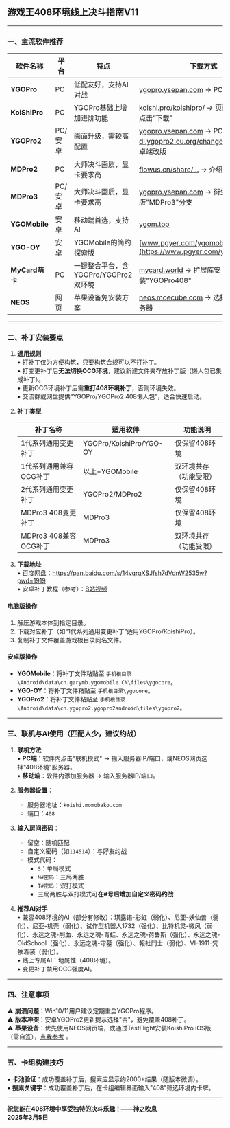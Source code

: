 ## 游戏王408环境线上决斗指南V11
---
### 一、主流软件推荐
| 软件名称       | 平台   | 特点                                                                 | 下载方式                                                                                   |
|----------------|--------|----------------------------------------------------------------------|------------------------------------------------------------------------------------------|
| **YGOPro**     | PC     | 低配友好，支持AI对战                                                 | [ygopro.ysepan.com](http://ygopro.ysepan.com/) → PC版完整包                              |
| **KoiShiPro**  | PC     | YGOPro基础上增加进阶功能                                                 | [koishi.pro/koishipro/](https://koishi.pro/koishipro/) → 页面上方或下方点击“下载”                              |
| **YGOPro2**    | PC/安卓 | 画面升级，需较高配置                                                 | [ygopro.ysepan.com](http://ygopro.ysepan.com/) → PC版完整包，[dl.ygopro2.eu.org/changelog.html](https://dl.ygopro2.eu.org/changelog.html) → 安卓端改版                              |
| **MDPro2**     | PC     | 大师决斗画质，显卡要求高                                                 | [flowus.cn/share/...](https://flowus.cn/share/8e562d75-7014-424e-bbcd-72e344a724fe) → 介绍页面                                       |
| **MDPro3**     | PC/安卓| 大师决斗画质，显卡要求高                                             | [ygopro.ysepan.com](http://ygopro.ysepan.com/) → 衍生版"MDPro3"分支                            |
| **YGOMobile**  | 安卓   | 移动端首选，支持AI                                                   | [ygom.top](https://ygom.top/)                                                            |
| **YGO-OY**     | 安卓   | YGOMobile的简约探索版                                                   | [www.pgyer.com/ygomobile_oy](https://www.pgyer.com/ygomobile_oy)                                                            |
| **MyCard萌卡** | PC     | 一键整合平台，含YGOPro/YGOPro2双环境                                 | [mycard.world](https://mycard.world/) → 扩展库安装"YGOPro408"                           |
| **NEOS**       | 网页   | 苹果设备免安装方案                                                   | [neos.moecube.com](https://neos.moecube.com/) → 选择"408环境"服务器                      |

---

### 二、补丁安装要点
1. **通用规则**  
   • 打补丁仅为方便构筑，只要构筑合规可以不打补丁。  
   • 打变更补丁后**无法切换OCG环境**，建议新建文件夹存放补丁版（懒人包已集成补丁）。  
   • 更新OCG环境补丁后需**重打408环境补丁**，否则环境失效。  
   • 交流群或网盘提供“YGOPro/YGOPro2 408懒人包”，适合快速启动。  

2. **补丁类型**  
   
   | 补丁名称                      | 适用软件                          | 功能说明                   |
   |-------------------------------|-----------------------------------|----------------------------|
   | 1代系列通用变更补丁            | YGOPro/KoishiPro/YGO-OY          | 仅保留408环境              |
   | 1代系列通用兼容OCG补丁         | 以上+YGOMobile                    | 双环境共存（功能受限）     |
   | 2代系列通用变更补丁            | YGOPro2/MDPro2                   | 仅保留408环境              |
   | MDPro3 408变更补丁            | MDPro3                           | 仅保留408环境              |
   | MDPro3 408兼容OCG补丁         | MDPro3                           | 双环境共存（功能受限）              |
   
3. **下载地址**  
   • 百度网盘：<https://pan.baidu.com/s/14vqrqXSJfsh7dVdnW2535w?pwd=1919>  
   • 安卓补丁教程（参考）：[B站视频](https://www.bilibili.com/video/BV1KW4y1Y7ym/)  

#### **电脑版操作**  
1. 解压游戏本体到指定目录。  
2. 下载对应补丁（如“1代系列通用变更补丁”适用YGOPro/KoishiPro）。  
3. 复制补丁文件覆盖游戏根目录同名文件。  

#### **安卓版操作**  
- **YGOMobile**：将补丁文件粘贴至 `手机根目录\Android\data\cn.garymb.ygomobile.CN\files\ygocore`。  
- **YGO-OY**：将补丁文件粘贴至 `手机根目录\ygocore`。
- **YGOPro2**：将补丁文件粘贴至 `手机根目录\Android\data\cn.ygopro2.ygopro2android\files\ygopro2`。  

---

### 三、联机与AI使用（匹配人少，建议约战）
1. **联机方法**  
   • **PC端**：软件内点击"联机模式" → 输入服务器IP/端口，或NEOS网页选择"408环境"服务器。  
   • **移动端**：软件内添加服务器  → 输入服务器IP/端口。  

2. **服务器设置**：
   - 服务器地址：`koishi.momobako.com`  
   - 端口：`408`  

3. **输入房间密码**：  
   - 留空：随机匹配  
   - 自定义密码（如`114514`）：与好友约战  
   - 模式代码：  
     - `S`：单局模式  
     - `M#密码`：三局两胜  
     - `T#密码`：双打模式  
     - 三局两胜与双打模式可**在#号后增加自定义密码约战**

4. **推荐AI对手**  
   • 兼容408环境的AI（部分有修改）：琪露诺-彩虹（弱化）、尼亚-妖仙兽（弱化）、尼亚-机壳（弱化）、试作型机器人1732（强化）、比特机灵-微风（弱化）、永远之魂-削血、永远之魂-青蛙、永远之魂-荷鲁斯（强化）、永远之魂-OldSchool（强化）、永远之魂-守墓（强化）、報社鬥士（弱化）、VI-1911-凭依着装（弱化）。  
   • 线上专属AI：地属性（408环境）。  
   • 变更补丁禁用OCG强度AI。  

---

### 四、注意事项
⚠️ **崩溃问题**：Win10/11用户建议定期重启YGOPro程序。  
⚠️ **版本冲突**：安卓YGOPro2更新提示选择"否"，避免覆盖408补丁。  
⚠️ **苹果设备**：优先使用NEOS网页端，或通过TestFlight安装KoishiPro iOS版（需自签），[点我参考](https://koishi.pro/koishipro2ios/) 。   

---

### 五、卡组构建技巧
• **卡池验证**：成功覆盖补丁后，搜索应显示约2000+结果（随版本微调）。  
• **搜索关键字**：成功覆盖补丁后，在卡组编辑界面输入"408"筛选环境内卡牌。  

---
**祝您能在408环境中享受独特的决斗乐趣！——神之吹息**  
**2025年3月5日**
